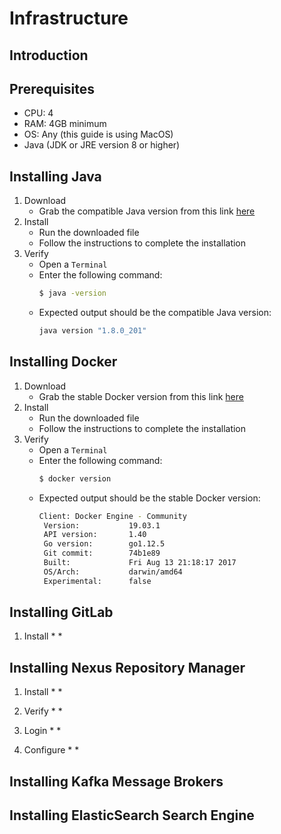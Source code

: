 Infrastructure
======
Introduction
------
Prerequisites
------
* CPU: 4
* RAM: 4GB minimum
* OS: Any (this guide is using MacOS)
* Java (JDK or JRE version 8 or higher)

Installing Java
------
1. Download
    * Grab the compatible Java version from this link [here](http://www.oracle.com/technetwork/java/javase/downloads "Java Download")
2. Install
    * Run the downloaded file
    * Follow the instructions to complete the installation
3. Verify
    * Open a ```Terminal```
    * Enter the following command:
        ```bash
        $ java -version
        ```
    * Expected output should be the compatible Java version:
        ```bash
        java version "1.8.0_201"
        ```
Installing Docker
------
1. Download
    * Grab the stable Docker version from this link [here](https://download.docker.com/mac/stable/Docker.dmg "Docker Download")
2. Install
    * Run the downloaded file
    * Follow the instructions to complete the installation
3. Verify
    * Open a ```Terminal```
    * Enter the following command:
        ```bash
        $ docker version
        ```
    * Expected output should be the stable Docker version:
        ```bash
        Client: Docker Engine - Community
         Version:           19.03.1
         API version:       1.40
         Go version:        go1.12.5
         Git commit:        74b1e89
         Built:             Fri Aug 13 21:18:17 2017
         OS/Arch:           darwin/amd64
         Experimental:      false
        ```
Installing GitLab
------
1. Install
    *
    *
    
Installing Nexus Repository Manager
------
1. Install
    *
    *
    
2. Verify
    *
    *
    
3. Login
    *
    *
    
3. Configure
    *
    *
    
Installing Kafka Message Brokers
------
Installing ElasticSearch Search Engine
------
